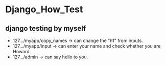 # Django_How_Test
## django testing by myself  
- 127.../myapp/copy_names -> can change the "h1" from inputs.  
- 127.../myapp/input      -> can enter your name and check whether you are Howard.  
- 127.../admin            -> can say hello to you.  
